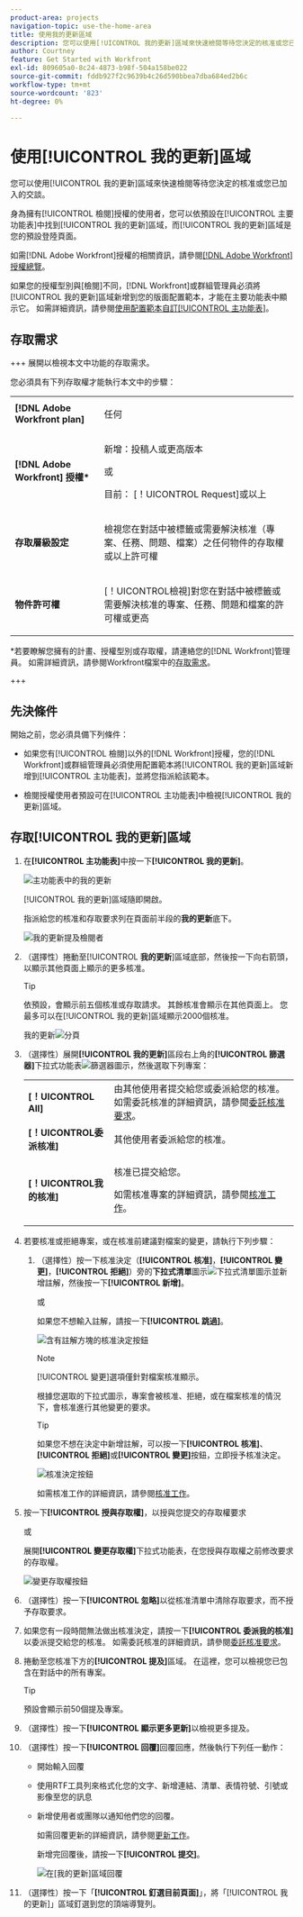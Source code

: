```yaml
---
product-area: projects
navigation-topic: use-the-home-area
title: 使用我的更新區域
description: 您可以使用[!UICONTROL 我的更新]區域來快速檢閱等待您決定的核准或您已加入的交談。
author: Courtney
feature: Get Started with Workfront
exl-id: 809605a0-8c24-4873-b98f-504a158be022
source-git-commit: fddb927f2c9639b4c26d590bbea7dba684ed2b6c
workflow-type: tm+mt
source-wordcount: '823'
ht-degree: 0%

---
```



# 使用[!UICONTROL 我的更新]區域

<!--<span class="preview">The highlighted information on this page refers to functionality not yet generally available. It is available only in the Preview environment for all customers. After the monthly releases to Production, the same features are also available in the Production environment for customers who enabled fast releases. </span>   

<span class="preview">For information about fast releases, see [Enable or disable fast releases for your organization](/help/quicksilver/administration-and-setup/set-up-workfront/configure-system-defaults/enable-fast-release-process.md). </span>-->


您可以使用[!UICONTROL 我的更新]區域來快速檢閱等待您決定的核准或您已加入的交談。

身為擁有[!UICONTROL 檢閱]授權的使用者，您可以依預設在[!UICONTROL 主要功能表]中找到[!UICONTROL 我的更新]區域，而[!UICONTROL 我的更新]區域是您的預設登陸頁面。

如需[!DNL Adobe Workfront]授權的相關資訊，請參閱[[!DNL Adobe Workfront] 授權總覽](../../../administration-and-setup/add-users/access-levels-and-object-permissions/wf-licenses.md)。

如果您的授權型別與[檢閱]不同，[!DNL Workfront]或群組管理員必須將[!UICONTROL 我的更新]區域新增到您的版面配置範本，才能在主要功能表中顯示它。 如需詳細資訊，請參閱[使用配置範本自訂[!UICONTROL 主功能表]](../../../administration-and-setup/customize-workfront/use-layout-templates/customize-main-menu.md)。

## 存取需求

+++ 展開以檢視本文中功能的存取需求。

您必須具有下列存取權才能執行本文中的步驟：

<table style="table-layout:auto"> 
 <col> 
 <col> 
 <tbody> 
  <tr> 
   <td role="rowheader"><strong>[!DNL Adobe Workfront plan]</strong></td> 
   <td> <p>任何</p> </td> 
  </tr> 
  <tr> 
   <td role="rowheader"><strong>[!DNL Adobe Workfront] 授權*</strong></td> 
   <td> <p>新增：投稿人或更高版本</p>
   或   
   <p>目前： [！UICONTROL Request]或以上</p> </td> 
  </tr> 
  <tr> 
   <td role="rowheader"><strong>存取層級設定</strong></td> 
   <td> <p>檢視您在對話中被標籤或需要解決核准（專案、任務、問題、檔案）之任何物件的存取權或以上許可權</p> </td> 
  </tr> 
  <tr> 
   <td role="rowheader"><strong>物件許可權</strong></td> 
   <td> <p>[！UICONTROL檢視]對您在對話中被標籤或需要解決核准的專案、任務、問題和檔案的許可權或更高</p> </td> 
  </tr> 
 </tbody> 
</table>

*若要瞭解您擁有的計畫、授權型別或存取權，請連絡您的[!DNL Workfront]管理員。 如需詳細資訊，請參閱Workfront檔案中的[存取需求](/help/quicksilver/administration-and-setup/add-users/access-levels-and-object-permissions/access-level-requirements-in-documentation.md)。

+++

## 先決條件

開始之前，您必須具備下列條件：

* 如果您有[!UICONTROL 檢閱]以外的[!DNL Workfront]授權，您的[!DNL Workfront]或群組管理員必須使用配置範本將[!UICONTROL 我的更新]區域新增到[!UICONTROL 主功能表]，並將您指派給該範本。

* 檢閱授權使用者預設可在[!UICONTROL 主功能表]中檢視[!UICONTROL 我的更新]區域。

## 存取[!UICONTROL 我的更新]區域

1. 在&#x200B;**[!UICONTROL 主功能表]**&#x200B;中按一下&#x200B;**[!UICONTROL 我的更新]**。

   ![主功能表中的我的更新](assets/access-my-updates-from-main-menu-reviewer-user-nwe-350x294.png)

   [!UICONTROL 我的更新]區域隨即開啟。

   指派給您的核准和存取要求列在頁面前半段的&#x200B;**我的更新**&#x200B;底下。

   ![我的更新提及檢閱者](assets/my-updates-mentions-for-reviwers-nwe-350x418.png)

1. （選擇性）捲動至&#x200B;[!UICONTROL **我的更新**]&#x200B;區域底部，然後按一下向右箭頭，以顯示其他頁面上顯示的更多核准。

   >[!TIP]
   >
   >依預設，會顯示前五個核准或存取請求。 其餘核准會顯示在其他頁面上。 您最多可以在[!UICONTROL 我的更新]區域顯示2000個核准。

   我的更新![分頁](assets/pagination-for-my-updates-page-highlighted-nwe-350x78.png)

1. （選擇性）展開&#x200B;**[!UICONTROL 我的更新]**&#x200B;區段右上角的&#x200B;**[!UICONTROL 篩選器]**&#x200B;下拉式功能表![篩選器圖示](assets/filter-nwepng.png)，然後選取下列專案：

   <table style="table-layout:auto"> 
    <col> 
    </col> 
    <col> 
    </col> 
    <tbody> 
     <tr> 
      <td role="rowheader"><strong>[！UICONTROL All]</strong></td> 
      <td>由其他使用者提交給您或委派給您的核准。 如需委託核准的詳細資訊，請參閱<a href="../../../review-and-approve-work/manage-approvals/delegate-approval-requests.md" class="MCXref xref">委託核准要求</a>。 </td> 
     </tr> 
     <tr> 
      <td role="rowheader"><strong>[！UICONTROL委派核准]</strong></td> 
      <td>其他使用者委派給您的核准。 </td> 
     </tr> 
     <tr> 
      <td role="rowheader"><strong>[！UICONTROL我的核准]</strong></td> 
      <td> <p>核准已提交給您。 </p> <p>如需核准專案的詳細資訊，請參閱<a href="../../../review-and-approve-work/manage-approvals/approving-work.md" class="MCXref xref">核准工作</a>。</p> </td> 
     </tr> 
    </tbody> 
   </table>

1. 若要核准或拒絕專案，或在核准前建議對檔案的變更，請執行下列步驟：

   1. （選擇性）按一下核准決定（**[!UICONTROL 核准]**，**[!UICONTROL 變更]**，**[!UICONTROL 拒絕]**）旁的&#x200B;**下拉式清單**&#x200B;圖示![下拉式清單圖示](assets/down-arrow-blue.png)並新增註解，然後按一下&#x200B;**[!UICONTROL 新增]**。

      或

      如果您不想輸入註解，請按一下&#x200B;**[!UICONTROL 跳過]**。

      ![含有註解方塊的核准決定按鈕](assets/approval-decision-buttons-in-my-updates-with-comment-box-nwe-350x183.png)

      >[!NOTE]
      >
      >[!UICONTROL 變更]選項僅針對檔案核准顯示。

      根據您選取的下拉式圖示，專案會被核准、拒絕，或在檔案核准的情況下，會核准進行其他變更的要求。

      >[!TIP]
      >
      >如果您不想在決定中新增註解，可以按一下&#x200B;**[!UICONTROL 核准]**、**[!UICONTROL 拒絕]**&#x200B;或&#x200B;**[!UICONTROL 變更]**&#x200B;按鈕，立即授予核准決定。
      >
      >
      >![核准決定按鈕](assets/approval-decision-buttons-in-my-updates-nwe-350x169.png)
      >
      >如需核准工作的詳細資訊，請參閱[核准工作](../../../review-and-approve-work/manage-approvals/approving-work.md)。

1. 按一下&#x200B;**[!UICONTROL 授與存取權]**，以授與您提交的存取權要求

   或

   展開&#x200B;**[!UICONTROL 變更存取權]**&#x200B;下拉式功能表，在您授與存取權之前修改要求的存取權。

   ![變更存取權按鈕](assets/grant-access-button-in-my-updates-nwe-350x224.png)

1. （選擇性）按一下&#x200B;**[!UICONTROL 忽略]**&#x200B;以從核准清單中清除存取要求，而不授予存取要求。
1. 如果您有一段時間無法做出核准決定，請按一下&#x200B;**[!UICONTROL 委派我的核准]**&#x200B;以委派提交給您的核准。 如需委託核准的詳細資訊，請參閱[委託核准要求](../../../review-and-approve-work/manage-approvals/delegate-approval-requests.md)。
1. 捲動至您核准下方的&#x200B;**[!UICONTROL 提及]**&#x200B;區域。 在這裡，您可以檢視您已包含在對話中的所有專案。

   >[!TIP]
   >
   >預設會顯示前50個提及專案。

1. （選擇性）按一下&#x200B;**[!UICONTROL 顯示更多更新]**&#x200B;以檢視更多提及。
1. （選擇性）按一下&#x200B;**[!UICONTROL 回覆]**&#x200B;回覆回應，然後執行下列任一動作：
   * 開始輸入回覆
   * 使用RTF工具列來格式化您的文字、新增連結、清單、表情符號、引號或影像至您的訊息
   * 新增使用者或團隊以通知他們您的回覆。

     如需回覆更新的詳細資訊，請參閱[更新工作](/help/quicksilver/workfront-basics/updating-work-items-and-viewing-updates/update-work.md)。

     新增完回覆後，請按一下&#x200B;**[!UICONTROL 提交]**。

     ![在[我的更新]區域回覆](assets/reply-in-the-my-updates-area.png)

1. （選擇性）按一下「**[!UICONTROL 釘選目前頁面]**」，將「[!UICONTROL 我的更新]」區域釘選到您的頂端導覽列。
